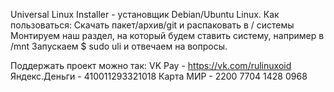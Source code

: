 Universal Linux Installer - установщик Debian/Ubuntu Linux.
Как пользоваться:
Скачать пакет/архив/git и распаковать в / системы
Монтируем наш раздел, на который будем ставить систему, например в /mnt
Запускаем $ sudo uli и отвечаем на вопросы.

Поддержать проект можно так:
VK Pay - https://vk.com/rulinuxoid
Яндекс.Деньги - 410011293321018
Карта МИР - 2200 7704 1428 0968
